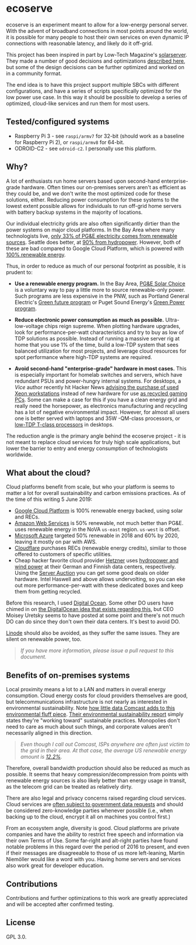 # ecoserve

ecoserve is an experiment meant to allow for a low-energy personal server. With the advent of broadband connections in most points around the world, it is possible for many people to host their own services on even dynamic IP connections with reasonable latency, and likely do it off-grid.

This project has been inspired in part by Low-Tech Magazine's [solarserver](https://solar.lowtechmagazine.com/2018/09/how-to-build-a-lowtech-website.html). They made a number of good decisions and optimizations [described here](https://homebrewserver.club/low-tech-website-howto.html), but some of the design decisions can be further optimized and worked on in a community format.

The end idea is to have this project support multiple SBCs with different configurations, and have a series of scripts specifically optimized for the low power use case. In this way it should be possible to develop a series of optimized, cloud-like services and run them for most users.

## Tested/configured systems

* Raspberry Pi 3 - see `raspi/armv7` for 32-bit (should work as a baseline for Raspberry Pi 2), or `raspi/armv8` for 64-bit.
* ODROID-C2 - see `odroid-c2`. I personally use this platform.

## Why?

A lot of enthusiasts run home servers based upon second-hand enterprise-grade hardware. Often times our on-premises servers aren't as efficient as they could be, and we don't write the most optimized code for these solutions, either. Reducing power consumption for these systems to the lowest extent possible allows for individuals to run off-grid home servers with battery backup systems in the majority of locations.

Our individual electricity grids are also often significantly dirtier than the power systems on major cloud platforms. In the Bay Area where many technologists live, [only 33% of PG&E electricity comes from renewable sources](http://www.pgecorp.com/corp_responsibility/reports/2018/environment.html). Seattle does better, at [90% from hydropower](https://energysolutions.seattle.gov/renewable-energy/). However, both of these are bad compared to Google Cloud Platform, which is powered with [100% renewable energy](https://cloud.google.com/sustainability/). 

Thus, in order to reduce as much of our personal footprint as possible, it is prudent to:

* **Use a renewable energy program.** In the Bay Area, [PG&E Solar Choice](https://www.pge.com/en_US/residential/solar-and-vehicles/options/solar/solar-choice/solar-choice.page) is a voluntary way to pay a little more to source renewable-only power. Such programs are less expensive in the PNW, such as Portland General Electric's [Green future program](https://www.portlandgeneral.com/residential/power-choices/renewable-power/choose-renewable) or Puget Sound Energy's [Green Power program](https://www.pse.com/green-options/Renewable-Energy-Programs/green-power).

* **Reduce electronic power consumption as much as possible.** Ultra-low-voltage chips reign supreme. When plotting hardware upgrades, look for performance-per-watt characteristics and try to buy as low of TDP solutions as possible. Instead of running a massive server rig at home that you use 1% of the time, build a low-TDP system that sees balanced utilization for most projects, and leverage cloud resources for spot performance where high-TDP systems are required. 

* **Avoid second-hand "enterprise-grade" hardware in most cases.** This is especially important for homelab switches and servers, which have redundant PSUs and power-hungry internal systems. For desktops, a *Vice* author recently hit Hacker News [advising the purchase of used Xeon workstations](https://tedium.co/2019/06/04/used-workstation-computer-buying-strategy/) instead of new hardware for use [as recycled gaming PCs](https://www.greenpcgamers.com/). Some can make a case for this if you have a clean energy grid and really need the horsepower, as electronics manufacturing and recycling has a lot of negative environmental impact. However, for almost all users one is better served with laptops and 35W -QM-class processors, or [low-TDP T-class processors](https://cpu.userbenchmark.com/Compare/Intel-Core-i5-8600K-vs-Intel-Core-i7-8700T/3941vsm480804)  in desktops.

The reduction angle is the primary angle behind the ecoserve project - it is not meant to replace cloud services for truly high scale applications, but lower the barrier to entry and energy consumption of technologists worldwide.


## What about the cloud?

Cloud platforms benefit from scale, but who your platform is seems to matter a lot for overall sustainability and carbon emissions practices. As of the time of this writing 5 June 2019:

* [Google Cloud Platform](https://cloud.google.com/sustainability/) is 100% renewable energy backed, using solar and RECs.
* [Amazon Web Services](https://aws.amazon.com/about-aws/sustainability/#progress) is 50% renewable, not much better than PG&E. uses renewable energy in the NoVA `us-east` region. `us-west` is offset.
* [Microsoft Azure](https://blogs.microsoft.com/on-the-issues/2018/03/21/new-solar-deal-moves-us-ahead-of-schedule-in-creating-a-cleaner-cloud/) targeted 50% renewable in 2018 and 60% by 2020, leaving it mostly on par with AWS.
* [Cloudflare](https://blog.cloudflare.com/a-carbon-neutral-north-america/) purchases RECs (renewable energy credits), similar to those offered to customers of specific utilities.
* Cheap hacker favorite cloud provider [Hetzner](https://www.hetzner.com/) uses [hydropower and wind power](https://www.hetzner.com/unternehmen/umweltschutz/) at their German and Finnish data centers, respectively. Using the [Server Auction](https://www.hetzner.com/sb) you can get some good deals on older hardware. Intel Haswell and above allows undervolting, so you can eke out more performance-per-watt with these dedicated boxes and keep them from getting recycled.

Before this research, I used [Digital Ocean](https://www.digitalocean.com/). Some other DO users have chimed in on [the DigitalOcean idea that exists regarding this](https://ideas.digitalocean.com/ideas/DO-I-1007), but CEO Moisey Uretsky seems to have posted at some point and there's not much DO can do since they don't own their data centers. It's best to avoid DO.

[Linode](https://linode.com/) should also be avoided, as they suffer the same issues. They are silent on renewable power, too.

> *If you have more information, please issue a pull request to this document.*


## Benefits of on-premises systems

Local proximity means a lot to a LAN and matters in overall energy consumption. Cloud energy costs for cloud providers themselves are good, but telecommunications infrastructure is not nearly as interested in environmental sustainability. Note [how little data Comcast adds to this environmental fluff piece](https://corporate.comcast.com/csr2015/building-a-smarter-energy-future). [Their environmental sustainability report](https://corporate.comcast.com/values/csr/2018/sustainable-excellence) simply states they're "working toward" sustainable practices. Monopolies don't need to care as much about such things, and corporate values aren't necessarily aligned in this direction.

> *Even though I call out Comcast, ISPs anywhere are often just victim to the grid in their area. At that case, the average US renewable energy amount is [12.2%](https://en.wikipedia.org/wiki/Renewable_energy_in_the_United_States).*

Therefore, overall bandwidth production should also be reduced as much as possible. It seems that heavy compression/decompression from points with renewable energy sources is also likely better than energy usage in transit, as the telecom grid can be treated as relatively dirty.

There are also legal and privacy concerns raised regarding cloud services. Cloud services are [often subject to government data requests](https://www.eff.org/who-has-your-back-2017) and should be considered zero-knowledge parties whenever possible (i.e., when backing up to the cloud, encrypt it all on machines you control first.)

From an ecosystem angle, diversity is good. Cloud platforms are private companies and have the ability to restrict free speech and information via their own Terms of Use. Some far-right and alt-right parties have found notable problems in this regard over the period of 2016 to present, and even if their messages are disagreeable to those of us more left-leaning, Martin Niemöller would like a word with you. Having home servers and services also work great for developer education.

## Contributions

Contributions and further optimizations to this work are greatly appreciated and will be accepted after confirmed testing.

## License

GPL 3.0.
